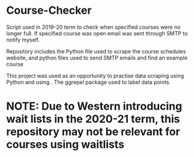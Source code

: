 # Course-Checker

Script used in 2019-20 term to check when specified courses were no longer full. If specified course was open email was sent through SMTP to notify myself.

Repository includes the Python file used to scrape the course schedules website, and python files used to send SMTP emails and find an example course

This project was used as an opportunity to practise data scraping using Python and using . The ggrepel package used to label data points.

# NOTE: Due to Western introducing wait lists in the 2020-21 term, this repository may not be relevant for courses using waitlists 

